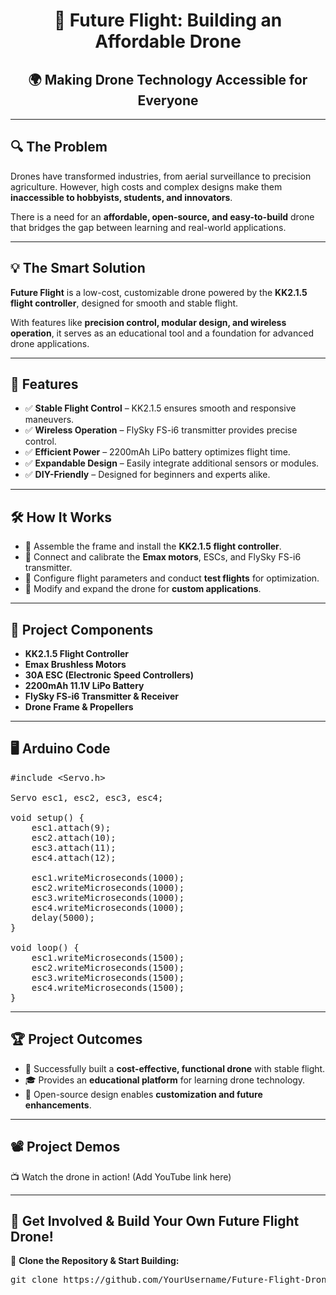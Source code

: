 <!DOCTYPE html>
<html lang="en">
<head>
    <meta charset="UTF-8">
    <meta name="viewport" content="width=device-width, initial-scale=1.0">
    <title>Future Flight: Building an Affordable Drone</title>
</head>
<body>

<h1 align="center">🚁 Future Flight: Building an Affordable Drone</h1>
<h2 align="center">🌍 Making Drone Technology Accessible for Everyone</h2>

<hr>

<h2>🔍 The Problem</h2>

<p>Drones have transformed industries, from aerial surveillance to precision agriculture. However, high costs and complex designs make them <b>inaccessible to hobbyists, students, and innovators</b>.</p>

<p>There is a need for an <b>affordable, open-source, and easy-to-build</b> drone that bridges the gap between learning and real-world applications.</p>

<hr>

<h2>💡 The Smart Solution</h2>

<p><b>Future Flight</b> is a low-cost, customizable drone powered by the <b>KK2.1.5 flight controller</b>, designed for smooth and stable flight.</p>

<p>With features like <b>precision control, modular design, and wireless operation</b>, it serves as an educational tool and a foundation for advanced drone applications.</p>

<hr>

<h2>🚀 Features</h2>

<ul>
    <li>✅ <b>Stable Flight Control</b> – KK2.1.5 ensures smooth and responsive maneuvers.</li>
    <li>✅ <b>Wireless Operation</b> – FlySky FS-i6 transmitter provides precise control.</li>
    <li>✅ <b>Efficient Power</b> – 2200mAh LiPo battery optimizes flight time.</li>
    <li>✅ <b>Expandable Design</b> – Easily integrate additional sensors or modules.</li>
    <li>✅ <b>DIY-Friendly</b> – Designed for beginners and experts alike.</li>
</ul>

<hr>

<h2>🛠️ How It Works</h2>

<ul>
    <li>🔹 Assemble the frame and install the <b>KK2.1.5 flight controller</b>.</li>
    <li>🔹 Connect and calibrate the <b>Emax motors</b>, ESCs, and FlySky FS-i6 transmitter.</li>
    <li>🔹 Configure flight parameters and conduct <b>test flights</b> for optimization.</li>
    <li>🔹 Modify and expand the drone for <b>custom applications</b>.</li>
</ul>

<hr>

<h2>📜 Project Components</h2>

<ul>
    <li><b>KK2.1.5 Flight Controller</b></li>
    <li><b>Emax Brushless Motors</b></li>
    <li><b>30A ESC (Electronic Speed Controllers)</b></li>
    <li><b>2200mAh 11.1V LiPo Battery</b></li>
    <li><b>FlySky FS-i6 Transmitter & Receiver</b></li>
    <li><b>Drone Frame & Propellers</b></li>
</ul>

<hr>

<h2>🖥️ Arduino Code</h2>

<pre>
#include &lt;Servo.h&gt;

Servo esc1, esc2, esc3, esc4;

void setup() {
    esc1.attach(9);
    esc2.attach(10);
    esc3.attach(11);
    esc4.attach(12);
    
    esc1.writeMicroseconds(1000);
    esc2.writeMicroseconds(1000);
    esc3.writeMicroseconds(1000);
    esc4.writeMicroseconds(1000);
    delay(5000); 
}

void loop() {
    esc1.writeMicroseconds(1500);
    esc2.writeMicroseconds(1500);
    esc3.writeMicroseconds(1500);
    esc4.writeMicroseconds(1500);
}
</pre>

<hr>

<h2>🏆 Project Outcomes</h2>

<ul>
    <li>🚁 Successfully built a <b>cost-effective, functional drone</b> with stable flight.</li>
    <li>🎓 Provides an <b>educational platform</b> for learning drone technology.</li>
    <li>🔧 Open-source design enables <b>customization and future enhancements</b>.</li>
</ul>

<hr>

<h2>📽️ Project Demos</h2>

<p>📺 Watch the drone in action! (Add YouTube link here)</p>

<hr>

<h2>🔗 Get Involved & Build Your Own Future Flight Drone!</h2>

<p>🚀 <b>Clone the Repository & Start Building:</b></p>

<pre>
git clone https://github.com/YourUsername/Future-Flight-Drone.git
</pre>

</body>
</html>
